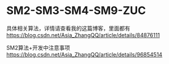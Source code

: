 # SM2-SM3-SM4-SM9-ZUC
具体相关算法，详情请查看我的这篇博客，里面都有
https://blog.csdn.net/Asia_ZhangQQ/article/details/84876111

SM2算法+开发中注意事项
https://blog.csdn.net/Asia_ZhangQQ/article/details/96854514


